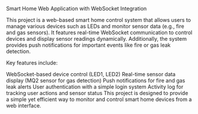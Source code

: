 Smart Home Web Application with WebSocket Integration

This project is a web-based smart home control system that allows users to manage various devices such as LEDs and monitor sensor data (e.g., fire and gas sensors). It features real-time WebSocket communication to control devices and display sensor readings dynamically. Additionally, the system provides push notifications for important events like fire or gas leak detection.

Key features include:

WebSocket-based device control (LED1, LED2)
Real-time sensor data display (MQ2 sensor for gas detection)
Push notifications for fire and gas leak alerts
User authentication with a simple login system
Activity log for tracking user actions and sensor status
This project is designed to provide a simple yet efficient way to monitor and control smart home devices from a web interface.

